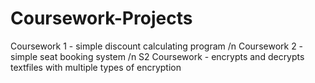 # Coursework-Projects

Coursework 1 - simple discount calculating program
/n Coursework 2 - simple seat booking system
/n S2 Coursework - encrypts and decrypts textfiles with multiple types of encryption
